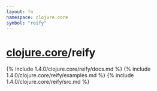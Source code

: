 ```yaml
---
layout: fn
namespace: clojure.core
symbol: "reify"
---
```


# [clojure.core](../)/reify

{% include 1.4.0/clojure.core/reify/docs.md %}
{% include 1.4.0/clojure.core/reify/examples.md %}
{% include 1.4.0/clojure.core/reify/src.md %}

